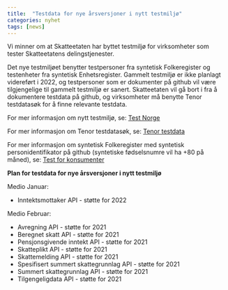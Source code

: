 ```yaml
---
title:  "Testdata for nye årsversjoner i nytt testmiljø"
categories: nyhet
tags: [news]
---
```

Vi minner om at Skatteetaten har byttet testmiljø for virksomheter som tester Skatteetatens delingstjenester.

Det nye testmiljøet benytter testpersoner fra syntetisk Folkeregister og testenheter fra syntetisk Enhetsregister. Gammelt testmiljø er ikke planlagt videreført i 2022, og testpersoner som er dokumenter på github vil være tilgjengelige til gammelt testmiljø er sanert. Skatteetaten vil gå bort i fra å dokumentere testdata på github, og virksomheter må benytte Tenor testdatasøk for å finne relevante testdata.

For mer informasjon om nytt testmiljø, se: [Test Norge](../../test/testmiljoe.md)

For mer informasjon om Tenor testdatasøk, se:
[Tenor testdata](https://www.skatteetaten.no/skjema/testdata/)

For mer informasjon om syntetisk Folkeregister med syntetisk personidentifikator på github (syntetiske fødselsnumre vil ha +80 på måned), se:
[Test for konsumenter](https://skatteetaten.github.io/folkeregisteret-api-dokumentasjon/test-for-konsumenter/)

**Plan for testdata for nye årsversjoner i nytt testmiljø**

Medio Januar:

* Inntektsmottaker API - støtte for 2022

Medio Februar:

* Avregning API - støtte for 2021
* Beregnet skatt API - støtte for 2021
* Pensjonsgivende inntekt API - støtte for 2021
* Skatteplikt API - støtte for 2021
* Skattemelding API - støtte for 2021
* Spesifisert summert skattegrunnlag API - støtte for 2021
* Summert skattegrunnlag API - støtte for 2021
* Tilgengeligdata API - støtte for 2021
